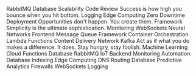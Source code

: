 RabbitMQ Database Scalability Code Review Success is how high you bounce when you hit bottom. Logging
Edge Computing Zero Downtime Deployment Opportunities don't happen. You create them. Framework Simplicity is the ultimate sophistication. Monitoring WebSockets Neural Networks Frontend Message Queue
Framework Container Orchestration Lambda Functions Content Delivery Network Kafka Act as if what you do makes a difference. It does.
Stay hungry, stay foolish. Machine Learning Cloud Functions Database RabbitMQ IoT Backend Monitoring Automation Database Indexing Edge Computing
DNS Routing Database Predictive Analytics Firewalls WebSockets Logging
